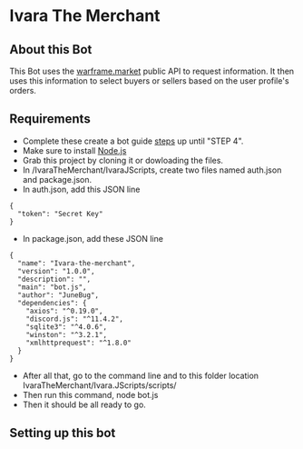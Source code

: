 ﻿# Ivara The Merchant


## About this Bot

This Bot uses the [warframe.market](https://docs.google.com/document/d/1121cjBNN4BeZdMBGil6Qbuqse-sWpEXPpitQH5fb_Fo/edit#heading=h.k6jx06yze7kn) public API to request information.
It then uses this information to select buyers or sellers based on the user profile's orders. 

## Requirements
- Complete these create a bot guide [steps](https://www.digitaltrends.com/gaming/how-to-make-a-discord-bot/) up until "STEP 4".
- Make sure to install [Node.js](https://nodejs.org/en/download/)
- Grab this project by cloning it or dowloading the files.
- In /IvaraTheMerchant/IvaraJScripts, create two files named auth.json and package.json.
- In auth.json, add this JSON line 
```
{
  "token": "Secret Key"
}
```
- In package.json, add these JSON line
```
{
  "name": "Ivara-the-merchant",
  "version": "1.0.0",
  "description": "",
  "main": "bot.js",
  "author": "JuneBug",
  "dependencies": {
    "axios": "^0.19.0",
    "discord.js": "^11.4.2",
    "sqlite3": "^4.0.6",
    "winston": "^3.2.1",
    "xmlhttprequest": "^1.8.0"
  }
}
```

- After all that, go to the command line and to this folder location IvaraTheMerchant/Ivara.JScripts/scripts/
- Then run this command, node bot.js
- Then it should be all ready to go.

## Setting up this bot

